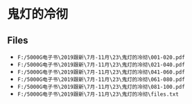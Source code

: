 # 鬼灯的冷彻

## Files

- `F:/5000G电子书\2019跟新\7月-11月\23\鬼灯的冷彻\001-020.pdf`
- `F:/5000G电子书\2019跟新\7月-11月\23\鬼灯的冷彻\021-040.pdf`
- `F:/5000G电子书\2019跟新\7月-11月\23\鬼灯的冷彻\041-060.pdf`
- `F:/5000G电子书\2019跟新\7月-11月\23\鬼灯的冷彻\061-080.pdf`
- `F:/5000G电子书\2019跟新\7月-11月\23\鬼灯的冷彻\081-100.pdf`
- `F:/5000G电子书\2019跟新\7月-11月\23\鬼灯的冷彻\files.txt`
